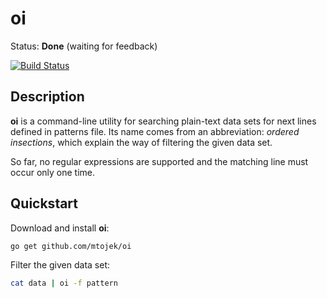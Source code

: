 # oi

Status: **Done** (waiting for feedback)

[![Build Status](https://travis-ci.org/mtojek/oi.svg?branch=master)](https://travis-ci.org/mtojek/oi)

## Description

**oi**  is a command-line utility for searching plain-text data sets for next lines defined in patterns file. Its name comes from an abbreviation: *ordered insections*, which explain the way of filtering the given data set.

So far, no regular expressions are supported and the matching line must occur only one time.

## Quickstart

Download and install **oi**:
```bash
go get github.com/mtojek/oi
```
Filter the given data set:
```bash
cat data | oi -f pattern
```

